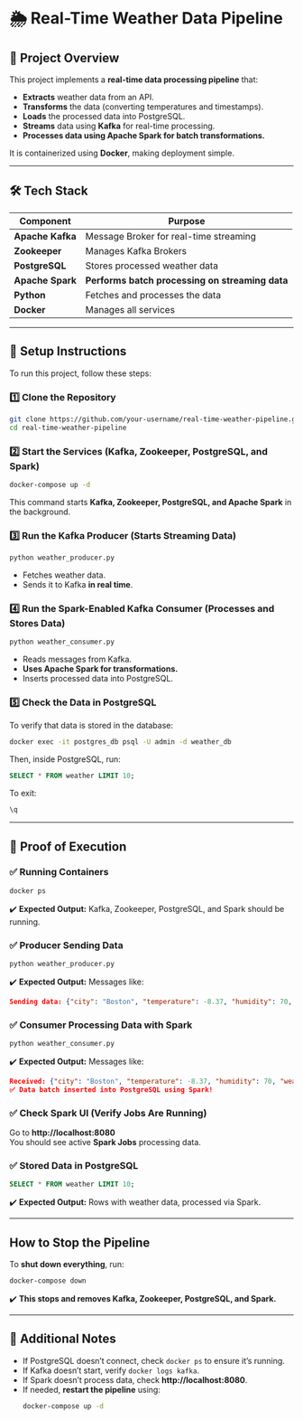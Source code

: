 # 🌦️ Real-Time Weather Data Pipeline

## 📌 Project Overview
This project implements a **real-time data processing pipeline** that:
- **Extracts** weather data from an API.
- **Transforms** the data (converting temperatures and timestamps).
- **Loads** the processed data into PostgreSQL.
- **Streams** data using **Kafka** for real-time processing.
- **Processes data using Apache Spark for batch transformations.**

It is containerized using **Docker**, making deployment simple.

---

## 🛠️ Tech Stack
| Component       | Purpose |
|----------------|---------|
| **Apache Kafka**  | Message Broker for real-time streaming |
| **Zookeeper** | Manages Kafka Brokers |
| **PostgreSQL** | Stores processed weather data |
| **Apache Spark** | **Performs batch processing on streaming data** |
| **Python** | Fetches and processes the data |
| **Docker** | Manages all services |

---

## 🔧 Setup Instructions
To run this project, follow these steps:

### **1️⃣ Clone the Repository**
```bash
git clone https://github.com/your-username/real-time-weather-pipeline.git
cd real-time-weather-pipeline
```

### **2️⃣ Start the Services (Kafka, Zookeeper, PostgreSQL, and Spark)**
```bash
docker-compose up -d
```
This command starts **Kafka, Zookeeper, PostgreSQL, and Apache Spark** in the background.

### **3️⃣ Run the Kafka Producer (Starts Streaming Data)**
```bash
python weather_producer.py
```
- Fetches weather data.
- Sends it to Kafka **in real time**.

### **4️⃣ Run the Spark-Enabled Kafka Consumer (Processes and Stores Data)**
```bash
python weather_consumer.py
```
- Reads messages from Kafka.
- **Uses Apache Spark for transformations.**
- Inserts processed data into PostgreSQL.

### **5️⃣ Check the Data in PostgreSQL**
To verify that data is stored in the database:
```bash
docker exec -it postgres_db psql -U admin -d weather_db
```
Then, inside PostgreSQL, run:
```sql
SELECT * FROM weather LIMIT 10;
```
To exit:
```sql
\q
```

---

## 📸 Proof of Execution

### ✅ Running Containers
```bash
docker ps
```
✔️ **Expected Output:** Kafka, Zookeeper, PostgreSQL, and Spark should be running.

### ✅ Producer Sending Data
```bash
python weather_producer.py
```
✔️ **Expected Output:** Messages like:
```json
Sending data: {"city": "Boston", "temperature": -8.37, "humidity": 70, "weather": "overcast clouds", "timestamp": 1740038005}
```

### ✅ Consumer Processing Data with Spark
```bash
python weather_consumer.py
```
✔️ **Expected Output:** Messages like:
```json
Received: {"city": "Boston", "temperature": -8.37, "humidity": 70, "weather": "overcast clouds", "timestamp": 1740038005}
✅ Data batch inserted into PostgreSQL using Spark!
```

### ✅ Check Spark UI (Verify Jobs Are Running)
Go to **http://localhost:8080**  
You should see active **Spark Jobs** processing data.

### ✅ Stored Data in PostgreSQL
```sql
SELECT * FROM weather LIMIT 10;
```
✔️ **Expected Output:** Rows with weather data, processed via Spark.

---

## How to Stop the Pipeline
To **shut down everything**, run:
```bash
docker-compose down
```
✔️ **This stops and removes Kafka, Zookeeper, PostgreSQL, and Spark.**

---

## 🔗 Additional Notes
- If PostgreSQL doesn’t connect, check `docker ps` to ensure it’s running.
- If Kafka doesn’t start, verify `docker logs kafka`.
- If Spark doesn’t process data, check **http://localhost:8080**.
- If needed, **restart the pipeline** using:
  ```bash
  docker-compose up -d
  ```
